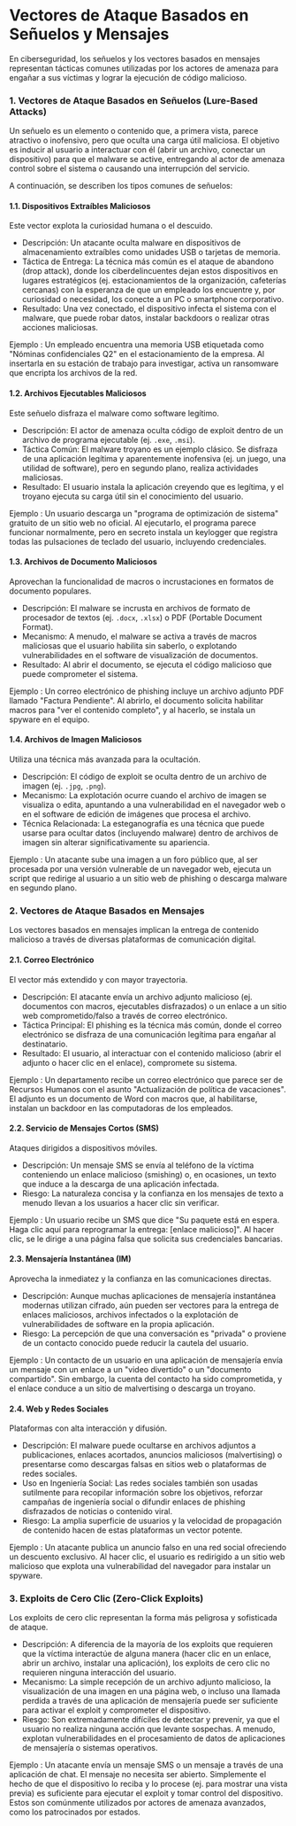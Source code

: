 # Vectores de Ataque Basados en Señuelos y Mensajes

En ciberseguridad, los señuelos y los vectores basados en mensajes representan tácticas comunes utilizadas por los actores de amenaza para engañar a sus víctimas y lograr la ejecución de código malicioso.

### 1. Vectores de Ataque Basados en Señuelos (Lure-Based Attacks)

Un señuelo es un elemento o contenido que, a primera vista, parece atractivo o inofensivo, pero que oculta una carga útil maliciosa. El objetivo es inducir al usuario a interactuar con él (abrir un archivo, conectar un dispositivo) para que el malware se active, entregando al actor de amenaza control sobre el sistema o causando una interrupción del servicio.

A continuación, se describen los tipos comunes de señuelos:

#### 1.1. Dispositivos Extraíbles Maliciosos

Este vector explota la curiosidad humana o el descuido.

* Descripción: Un atacante oculta malware en dispositivos de almacenamiento extraíbles como unidades USB o tarjetas de memoria.
* Táctica de Entrega: La técnica más común es el ataque de abandono (drop attack), donde los ciberdelincuentes dejan estos dispositivos en lugares estratégicos (ej. estacionamientos de la organización, cafeterías cercanas) con la esperanza de que un empleado los encuentre y, por curiosidad o necesidad, los conecte a un PC o smartphone corporativo.
* Resultado: Una vez conectado, el dispositivo infecta el sistema con el malware, que puede robar datos, instalar backdoors o realizar otras acciones maliciosas.

Ejemplo : Un empleado encuentra una memoria USB etiquetada como "Nóminas confidenciales Q2" en el estacionamiento de la empresa. Al insertarla en su estación de trabajo para investigar, activa un ransomware que encripta los archivos de la red.

#### 1.2. Archivos Ejecutables Maliciosos

Este señuelo disfraza el malware como software legítimo.

* Descripción: El actor de amenaza oculta código de exploit dentro de un archivo de programa ejecutable (ej. `.exe`, `.msi`).
* Táctica Común: El malware troyano es un ejemplo clásico. Se disfraza de una aplicación legítima y aparentemente inofensiva (ej. un juego, una utilidad de software), pero en segundo plano, realiza actividades maliciosas.
* Resultado: El usuario instala la aplicación creyendo que es legítima, y el troyano ejecuta su carga útil sin el conocimiento del usuario.

Ejemplo : Un usuario descarga un "programa de optimización de sistema" gratuito de un sitio web no oficial. Al ejecutarlo, el programa parece funcionar normalmente, pero en secreto instala un keylogger que registra todas las pulsaciones de teclado del usuario, incluyendo credenciales.

#### 1.3. Archivos de Documento Maliciosos

Aprovechan la funcionalidad de macros o incrustaciones en formatos de documento populares.

* Descripción: El malware se incrusta en archivos de formato de procesador de textos (ej. `.docx`, `.xlsx`) o PDF (Portable Document Format).
* Mecanismo: A menudo, el malware se activa a través de macros maliciosas que el usuario habilita sin saberlo, o explotando vulnerabilidades en el software de visualización de documentos.
* Resultado: Al abrir el documento, se ejecuta el código malicioso que puede comprometer el sistema.

Ejemplo : Un correo electrónico de phishing incluye un archivo adjunto PDF llamado "Factura Pendiente". Al abrirlo, el documento solicita habilitar macros para "ver el contenido completo", y al hacerlo, se instala un spyware en el equipo.

#### 1.4. Archivos de Imagen Maliciosos

Utiliza una técnica más avanzada para la ocultación.

* Descripción: El código de exploit se oculta dentro de un archivo de imagen (ej. `.jpg`, `.png`).
* Mecanismo: La explotación ocurre cuando el archivo de imagen se visualiza o edita, apuntando a una vulnerabilidad en el navegador web o en el software de edición de imágenes que procesa el archivo.
* Técnica Relacionada: La esteganografía es una técnica que puede usarse para ocultar datos (incluyendo malware) dentro de archivos de imagen sin alterar significativamente su apariencia.

Ejemplo : Un atacante sube una imagen a un foro público que, al ser procesada por una versión vulnerable de un navegador web, ejecuta un script que redirige al usuario a un sitio web de phishing o descarga malware en segundo plano.

### 2. Vectores de Ataque Basados en Mensajes

Los vectores basados en mensajes implican la entrega de contenido malicioso a través de diversas plataformas de comunicación digital.

#### 2.1. Correo Electrónico

El vector más extendido y con mayor trayectoria.

* Descripción: El atacante envía un archivo adjunto malicioso (ej. documentos con macros, ejecutables disfrazados) o un enlace a un sitio web comprometido/falso a través de correo electrónico.
* Táctica Principal: El phishing es la técnica más común, donde el correo electrónico se disfraza de una comunicación legítima para engañar al destinatario.
* Resultado: El usuario, al interactuar con el contenido malicioso (abrir el adjunto o hacer clic en el enlace), compromete su sistema.

Ejemplo : Un departamento recibe un correo electrónico que parece ser de Recursos Humanos con el asunto "Actualización de política de vacaciones". El adjunto es un documento de Word con macros que, al habilitarse, instalan un backdoor en las computadoras de los empleados.

#### 2.2. Servicio de Mensajes Cortos (SMS)

Ataques dirigidos a dispositivos móviles.

* Descripción: Un mensaje SMS se envía al teléfono de la víctima conteniendo un enlace malicioso (smishing) o, en ocasiones, un texto que induce a la descarga de una aplicación infectada.
* Riesgo: La naturaleza concisa y la confianza en los mensajes de texto a menudo llevan a los usuarios a hacer clic sin verificar.

Ejemplo : Un usuario recibe un SMS que dice "Su paquete está en espera. Haga clic aquí para reprogramar la entrega: \[enlace malicioso]". Al hacer clic, se le dirige a una página falsa que solicita sus credenciales bancarias.

#### 2.3. Mensajería Instantánea (IM)

Aprovecha la inmediatez y la confianza en las comunicaciones directas.

* Descripción: Aunque muchas aplicaciones de mensajería instantánea modernas utilizan cifrado, aún pueden ser vectores para la entrega de enlaces maliciosos, archivos infectados o la explotación de vulnerabilidades de software en la propia aplicación.
* Riesgo: La percepción de que una conversación es "privada" o proviene de un contacto conocido puede reducir la cautela del usuario.

Ejemplo : Un contacto de un usuario en una aplicación de mensajería envía un mensaje con un enlace a un "video divertido" o un "documento compartido". Sin embargo, la cuenta del contacto ha sido comprometida, y el enlace conduce a un sitio de malvertising o descarga un troyano.

#### 2.4. Web y Redes Sociales

Plataformas con alta interacción y difusión.

* Descripción: El malware puede ocultarse en archivos adjuntos a publicaciones, enlaces acortados, anuncios maliciosos (malvertising) o presentarse como descargas falsas en sitios web o plataformas de redes sociales.
* Uso en Ingeniería Social: Las redes sociales también son usadas sutilmente para recopilar información sobre los objetivos, reforzar campañas de ingeniería social o difundir enlaces de phishing disfrazados de noticias o contenido viral.
* Riesgo: La amplia superficie de usuarios y la velocidad de propagación de contenido hacen de estas plataformas un vector potente.

Ejemplo : Un atacante publica un anuncio falso en una red social ofreciendo un descuento exclusivo. Al hacer clic, el usuario es redirigido a un sitio web malicioso que explota una vulnerabilidad del navegador para instalar un spyware.

### 3. Exploits de Cero Clic (Zero-Click Exploits)

Los exploits de cero clic representan la forma más peligrosa y sofisticada de ataque.

* Descripción: A diferencia de la mayoría de los exploits que requieren que la víctima interactúe de alguna manera (hacer clic en un enlace, abrir un archivo, instalar una aplicación), los exploits de cero clic no requieren ninguna interacción del usuario.
* Mecanismo: La simple recepción de un archivo adjunto malicioso, la visualización de una imagen en una página web, o incluso una llamada perdida a través de una aplicación de mensajería puede ser suficiente para activar el exploit y comprometer el dispositivo.
* Riesgo: Son extremadamente difíciles de detectar y prevenir, ya que el usuario no realiza ninguna acción que levante sospechas. A menudo, explotan vulnerabilidades en el procesamiento de datos de aplicaciones de mensajería o sistemas operativos.

Ejemplo : Un atacante envía un mensaje SMS o un mensaje a través de una aplicación de chat. El mensaje no necesita ser abierto. Simplemente el hecho de que el dispositivo lo reciba y lo procese (ej. para mostrar una vista previa) es suficiente para ejecutar el exploit y tomar control del dispositivo. Estos son comúnmente utilizados por actores de amenaza avanzados, como los patrocinados por estados.

